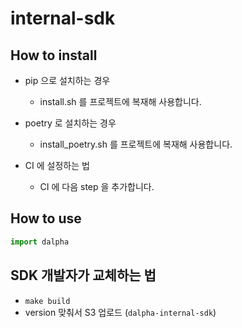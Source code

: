 # internal-sdk

## How to install

- pip 으로 설치하는 경우
  - install.sh 를 프로젝트에 복재해 사용합니다.

- poetry 로 설치하는 경우
  - install_poetry.sh 를 프로젝트에 복재해 사용합니다.

- CI 에 설정하는 법
  - CI 에 다음 step 을 추가합니다.

## How to use

``` python
import dalpha
```

## SDK 개발자가 교체하는 법
- `make build`
- version 맞춰서 S3 업로드 (`dalpha-internal-sdk`)
